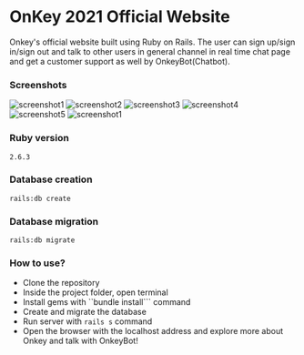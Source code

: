 # OnKey 2021 Official Website

Onkey's official website built using Ruby on Rails. The user can sign up/sign in/sign out and talk to other users in general channel in real time chat page and get a customer support as well by OnkeyBot(Chatbot).

### Screenshots

![screenshot1](/app/assets/images/readme1)
![screenshot2](/app/assets/images/readme2)
![screenshot3](/app/assets/images/readme3)
![screenshot4](/app/assets/images/readme4)
![screenshot5](/app/assets/images/readme5)
![screenshot1](/app/assets/images/readme6)

### Ruby version
```2.6.3```

### Database creation
```rails:db create```

### Database migration
```rails:db migrate```

### How to use?
- Clone the repository
- Inside the project folder, open terminal
- Install gems with ``bundle install``` command
- Create and migrate the database
- Run server with ```rails s``` command
- Open the browser with the localhost address and explore more about Onkey and talk with OnkeyBot!
